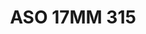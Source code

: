 ---
title: ASO 17MM 315
date: 
draft: false

# descripcion
description : Anillo de plata 925.

materials: Plata 1030

color: 

dimensions: 17mm diámetro

code: 05-23-1704

type: "Anillos"

categories: []

price: $4.130,00

price_eftvo: $3.510,00

# Images
# first image will be shown in the product page
images:
  # - image: "images/path_to_image"
  # La ubicacion de las imagenes es imagenes/Anillos/Anillos.Solo Plata/05-23-1704-aso-17mm-315
  - image: "./images/anillos/solo_plata/05-23-1704-aso-17mm-315.jpg"
---